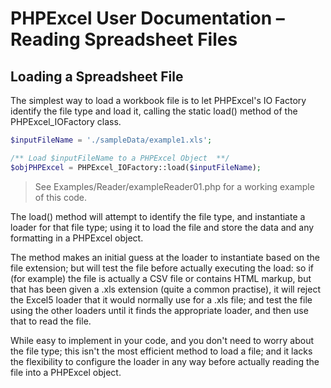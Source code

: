 # PHPExcel User Documentation – Reading Spreadsheet Files

## Loading a Spreadsheet File

The simplest way to load a workbook file is to let PHPExcel's IO Factory identify the file type and load it, calling the static load() method of the PHPExcel_IOFactory class.

```php
$inputFileName = './sampleData/example1.xls';

/** Load $inputFileName to a PHPExcel Object  **/
$objPHPExcel = PHPExcel_IOFactory::load($inputFileName);
```

> See Examples/Reader/exampleReader01.php for a working example of this code.

The load() method will attempt to identify the file type, and instantiate a loader for that file type; using it to load the file and store the data and any formatting in a PHPExcel object.

The method makes an initial guess at the loader to instantiate based on the file extension; but will test the file before actually executing the load: so if (for example) the file is actually a CSV file or contains HTML markup, but that has been given a .xls extension (quite a common practise), it will reject the Excel5 loader that it would normally use for a .xls file; and test the file using the other loaders until it finds the appropriate loader, and then use that to read the file.

While easy to implement in your code, and you don't need to worry about the file type; this isn't the most efficient method to load a file; and it lacks the flexibility to configure the loader in any way before actually reading the file into a PHPExcel object.
